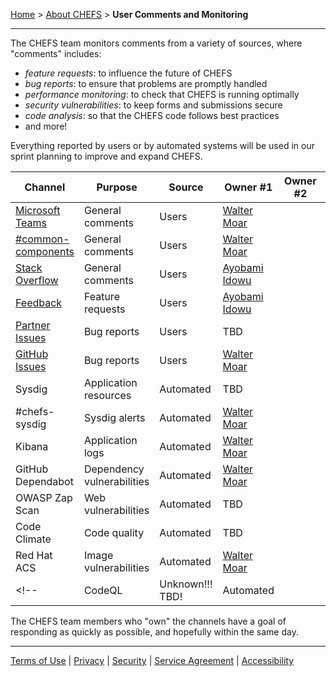 [Home](index) > [About CHEFS](About) > **User Comments and Monitoring**
***

The CHEFS team monitors comments from a variety of sources, where "comments" includes:
- _feature requests_: to influence the future of CHEFS
- _bug reports_: to ensure that problems are promptly handled
- _performance monitoring_: to check that CHEFS is running optimally
- _security vulnerabilities_: to keep forms and submissions secure
- _code analysis_: so that the CHEFS code follows best practices
- and more!

Everything reported by users or by automated systems will be used in our sprint planning to improve and expand CHEFS.

| Channel                      | Purpose                       | Source    | Owner #1    | Owner #2     | Owner #3     |
| ---------------------------- | ----------------------------- | --------- | ----------- | ------------ | ------------ |
|[Microsoft Teams](https://teams.microsoft.com/l/channel/19%3a34b9d4b4deb54eebaa9be8bc1ccf02f7%40thread.tacv2/CHEFS%2520(Exchange%2520Lab%2520Team)?groupId=bef8086f-20c7-43a4-bd07-29ce764e818c&tenantId=6fdb5200-3d0d-4a8a-b036-d3685e359adc) | General comments | Users | [Walter Moar](https://teams.microsoft.com/l/chat/0/0?users=walter.moar@gov.bc.ca)|||
|[#common-components](https://chat.developer.gov.bc.ca/channel/common-components)|General comments|Users|[Walter Moar](https://teams.microsoft.com/l/chat/0/0?users=walter.moar@gov.bc.ca)|||
|[Stack Overflow](https://stackoverflow.developer.gov.bc.ca/)|General comments|Users|[Ayobami Idowu](https://teams.microsoft.com/l/chat/0/0?users=ayobamii.idowu@gov.bc.ca)|||
|[Feedback](https://chefs-fider.apps.silver.devops.gov.bc.ca/)|Feature requests|Users| [Ayobami Idowu](https://teams.microsoft.com/l/chat/0/0?users=ayobamii.idowu@gov.bc.ca)|||
|[Partner Issues](https://bcdevex.atlassian.net/wiki/spaces/CCP/pages/1180172299/Bugs+Defect+Tracker)|Bug reports|Users|TBD|||
|[GitHub Issues](https://github.com/bcgov/common-hosted-form-service/issues)|Bug reports|Users|[Walter Moar](https://teams.microsoft.com/l/chat/0/0?users=walter.moar@gov.bc.ca)|||
|Sysdig|Application resources|Automated|TBD|||
|#chefs-sysdig|Sysdig alerts|Automated|[Walter Moar](https://teams.microsoft.com/l/chat/0/0?users=walter.moar@gov.bc.ca)|||
|Kibana|Application logs|Automated|[Walter Moar](https://teams.microsoft.com/l/chat/0/0?users=walter.moar@gov.bc.ca)|||
|GitHub Dependabot|Dependency vulnerabilities|Automated|[Walter Moar](https://teams.microsoft.com/l/chat/0/0?users=walter.moar@gov.bc.ca)|||
|OWASP Zap Scan|Web vulnerabilities|Automated|TBD||
|Code Climate|Code quality|Automated|TBD|||
|Red Hat ACS|Image vulnerabilities|Automated|[Walter Moar](https://teams.microsoft.com/l/chat/0/0?users=walter.moar@gov.bc.ca)|||
<!--|CodeQL|Unknown!!! TBD!|Automated||||-->

The CHEFS team members who "own" the channels have a goal of responding as quickly as possible, and hopefully within the same day.

***
[Terms of Use](Terms-of-Use) | [Privacy](Privacy) | [Security](Security) | [Service Agreement](Service-Agreement) | [Accessibility](Accessibility)